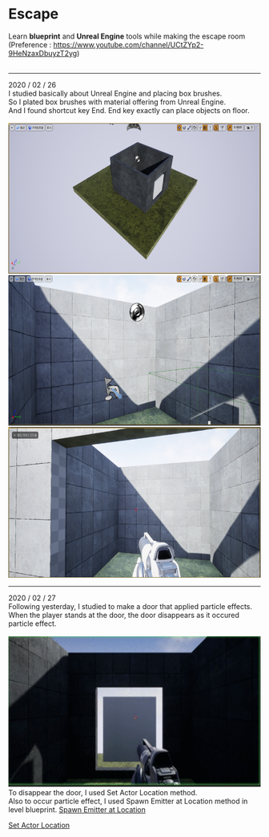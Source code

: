 # Escape
Learn **blueprint** and **Unreal Engine** tools while making the escape room<br>
(Preference : https://www.youtube.com/channel/UCtZYp2-9HeNzaxDbuyzT2yg)<br>
<br>
<hr>
2020 / 02 / 26 <br>
I studied basically about Unreal Engine and placing box brushes. <br>
So I plated box brushes with material offering from Unreal Engine. <br>
And I found shortcut key End. End key exactly can place objects on floor.<br><br>
<img src="./markdown/images/1_1.png" width="550px" height="300px">
<img src="./markdown/images/1_2.png" width="550px" height="300px">
<img src="./markdown/images/1_3.png" width="550px" height="300px">
<hr>
2020 / 02 / 27<br>
Following yesterday, I studied to make a door that applied particle effects.<br>
When the player stands at the door, the door disappears as it occured particle effect.<br><br>
<img src="./markdown/images/2_1.gif" width="550px" height="300px"><br>
To disappear the door, I used Set Actor Location method.<br>
Also to occur particle effect, I used Spawn Emitter at Location method in level blueprint.
<a href="https://docs.unrealengine.com/en-US/BlueprintAPI/Effects/Components/ParticleSystem/SpawnEmitteratLocation/index.html" 
>Spawn Emitter at Location</a>

<a href="https://docs.unrealengine.com/en-US/API/Runtime/Engine/GameFramework/AActor/SetActorLocation/index.html">Set Actor Location</a>

